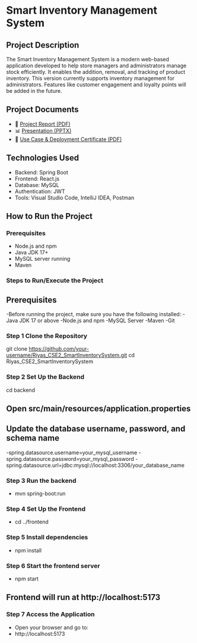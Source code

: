 # Smart Inventory Management System

## Project Description
The Smart Inventory Management System is a modern web-based application developed to help store managers and administrators manage stock efficiently. It enables the addition, removal, and tracking of product inventory. This version currently supports inventory management for administrators. Features like customer engagement and loyalty points will be added in the future.

## Project Documents

- 📝 [Project Report (PDF)](./Inventory_Report.pdf)
- 📊 [Presentation (PPTX)](./smart_inventory_management.pptx)
- 📃 [Use Case & Deployment Certificate (PDF)](./Project_UseCase_Certificate.pdf)


## Technologies Used
- Backend: Spring Boot
- Frontend: React.js
- Database: MySQL
- Authentication: JWT
- Tools: Visual Studio Code, IntelliJ IDEA, Postman

## How to Run the Project

### Prerequisites
- Node.js and npm
- Java JDK 17+
- MySQL server running
- Maven


### Steps to Run/Execute the Project
## Prerequisites
 -Before running the project, make sure you have the following installed:
 -Java JDK 17 or above
 -Node.js and npm
 -MySQL Server
 -Maven
 -Git

### Step 1 Clone the Repository
git clone https://github.com/your-username/Riyas_CSE2_SmartInventorySystem.git
cd Riyas_CSE2_SmartInventorySystem

### Step 2 Set Up the Backend
cd backend
   ## Open src/main/resources/application.properties

 ## Update the database username, password, and schema name
  -spring.datasource.username=your_mysql_username
  -spring.datasource.password=your_mysql_password
  -spring.datasource.url=jdbc:mysql://localhost:3306/your_database_name

### Step 3 Run the backend
  - mvn spring-boot:run

### Step 4 Set Up the Frontend
  - cd ../frontend

### Step 5 Install dependencies
  - npm install

### Step 6 Start the frontend server
  - npm start

 ## Frontend will run at http://localhost:5173

### Step 7  Access the Application
  - Open your browser and go to:
  - http://localhost:5173

